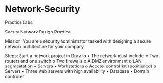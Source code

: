 # Network-Security
Practice Labs

Secure Network Design Practice

Mission:
You are a security administrator tasked with designing a secure network architecture for your company.

Steps:
Start a network project in Draw.io
	• The network must include:
		o Two routers and one switch
		o Two firewalls
		o A DMZ environment
		o LAN segmentation
	▪ Servers
	▪ Workstations
		o Access-control list (positioned)
		o Servers
	▪ Three web servers with high availability
	▪ Database
	▪ Domain controller
